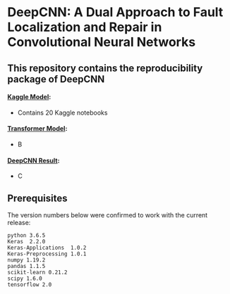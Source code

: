 # DeepCNN: A Dual Approach to Fault Localization and Repair in Convolutional Neural Networks


## This repository contains the reproducibility package of DeepCNN
#### [Kaggle Model](https://github.com/FSE2024paper/DeepCNN/tree/main/Kaggel%20Model): 
* Contains  20 Kaggle notebooks 
#### [Transformer Model]():
* B
#### [DeepCNN Result]():
* C


## Prerequisites

The version numbers below were confirmed to work with the current release:

    python 3.6.5
    Keras  2.2.0
    Keras-Applications  1.0.2
    Keras-Preprocessing 1.0.1  
    numpy 1.19.2
    pandas 1.1.5
    scikit-learn 0.21.2
    scipy 1.6.0
    tensorflow 2.0


    






